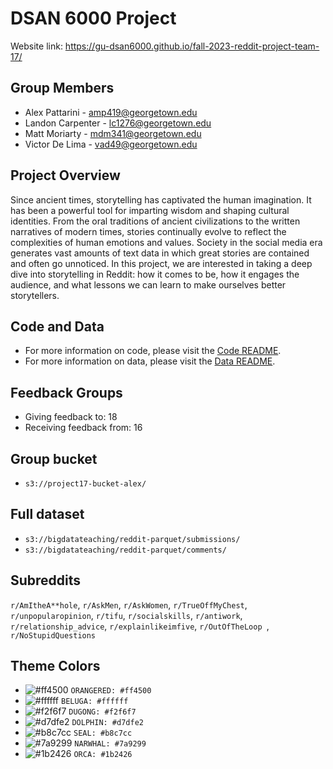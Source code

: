 # DSAN 6000 Project

Website link: https://gu-dsan6000.github.io/fall-2023-reddit-project-team-17/

## Group Members

* Alex Pattarini - amp419@georgetown.edu
* Landon Carpenter - lc1276@georgetown.edu
* Matt Moriarty - mdm341@georgetown.edu
* Victor De Lima - vad49@georgetown.edu 

## Project Overview

Since ancient times, storytelling has captivated the human imagination. It has been a powerful tool for imparting wisdom and shaping cultural identities. From the oral traditions of ancient civilizations to the written narratives of modern times, stories continually evolve to reflect the complexities of human emotions and values. Society in the social media era generates vast amounts of text data in which great stories are contained and often go unnoticed. In this project, we are interested in taking a deep dive into storytelling in Reddit: how it comes to be, how it engages the audience, and what lessons we can learn to make ourselves better storytellers.

## Code and Data

* For more information on code, please visit the [Code README](https://github.com/gu-dsan6000/fall-2023-reddit-project-team-17/blob/main/code/README.md).
* For more information on data, please visit the [Data README](https://github.com/gu-dsan6000/fall-2023-reddit-project-team-17/blob/main/data/README.md).

## Feedback Groups

* Giving feedback to: 18
* Receiving feedback from: 16

## Group bucket

- `s3://project17-bucket-alex/`

## Full dataset

* `s3://bigdatateaching/reddit-parquet/submissions/`
* `s3://bigdatateaching/reddit-parquet/comments/`

## Subreddits

`r/AmItheA**hole`, `r/AskMen`, `r/AskWomen`, `r/TrueOffMyChest`, `r/unpopularopinion`, `r/tifu`, `r/socialskills`, `r/antiwork`, `r/relationship_advice`, `r/explainlikeimfive`, `r/OutOfTheLoop `, `r/NoStupidQuestions`

## Theme Colors

- ![#ff4500](https://placehold.co/15x15/ff4500/ff4500.png) `ORANGERED: #ff4500`
- ![#ffffff](https://placehold.co/15x15/ffffff/ffffff.png) `BELUGA: #ffffff`
- ![#f2f6f7](https://placehold.co/15x15/f2f6f7/f2f6f7.png) `DUGONG: #f2f6f7`
- ![#d7dfe2](https://placehold.co/15x15/d7dfe2/d7dfe2.png) `DOLPHIN: #d7dfe2`
- ![#b8c7cc](https://placehold.co/15x15/b8c7cc/b8c7cc.png) `SEAL: #b8c7cc`
- ![#7a9299](https://placehold.co/15x15/7a9299/7a9299.png) `NARWHAL: #7a9299`
- ![#1b2426](https://placehold.co/15x15/1b2426/1b2426.png) `ORCA: #1b2426`
